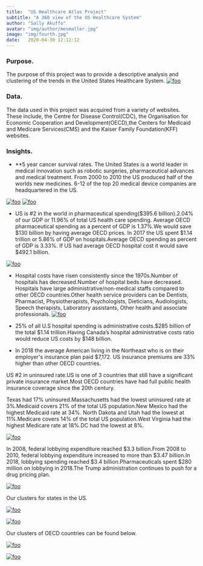 ```yaml
---
title:  "US Healthcare Atlas Project"
subtitle: "A 360 view of the US Healthcare System"
author: "Sally Akuffo"
avatar: "img/author/mesmaller.jpg"
image: "img/fourth.jpg"
date:   2020-04-30 12:12:12
---
```



### Purpose.
The purpose of this project was to provide a descriptive analysis and clustering of the trends in the United States Healthcare System.
[![foo](https://live.staticflickr.com/65535/49911540756_b6678a4a08_w.jpg)](https://flic.kr/p/2j3vGb9)

### Data.
The data used in this project was acquired from a variety of websites. These include, the Centre for Disease Control(CDC), the Organisation for Economic Cooperation and Development(OECD),the Centers for Medicaid and Medicare Services(CMS) and the Kaiser Family Foundation(KFF) websites.

### Insights.
* **5 year cancer survival rates. 
The United States is a world leader in medical innovation such as robotic surgeries, pharmaceutical advances and medical treatment.
From 2000 to 2010 the US produced half of the worlds new medicines.
6-12 of the top 20 medical device companies are headquartered in the US.

[![foo](https://live.staticflickr.com/8361/49875139427_8eba151ae2_o.png)](https://www.flickr.com/gp/188354765@N02/8j1sY9)
[![foo](https://live.staticflickr.com/65535/49874911961_db45583693_z.jpg)](https://flic.kr/p/2iZgXHc)

* US is #2 in the world in pharmaceutical spending($395.6 billion).2.04% of our GDP or 11.96% of total US health care spending.
Average OECD pharmaceutical spending as a percent of GDP is 1.37%.We would save $130 billion by having average OECD prices.
In 2017 the US spent $1.14 trillion or 5.86% of GDP on hospitals.Average OECD spending as percent of GDP is 3.33%.
If US had average OECD hospital cost it would save $492.1 billion.

[![foo](https://live.staticflickr.com/65535/49911969307_ce0e1b275d_w.jpg)](https://flic.kr/p/2j3xTyX)

* Hospital costs have risen consistently since the 1970s.Number of hospitals has decreased.Number of hospital beds have decreased.
Hospitals have large administrative/non-medical staffs compared to other OECD countries.Other health service providers can be Dentists, Pharmacist, Physiotherapists, Psychologists, Dieticians, Audiologists, Speech therapists, Laboratory assistants, Other health and associate professionals.
[![foo](https://live.staticflickr.com/65535/49911655551_4afdefc5f2_w.jpg)](https://flic.kr/p/2j3whin)

* 25% of all U.S hospital spending is administrative costs.$285 billion of the total $1.14 trillion.Having Canada’s hospital administrative costs ratio would reduce US costs by $148 billion. 

* In 2018 the average American living in the Northeast who is on their employer's insurance plan paid $7,172. US insurance premiums are 33% higher than other OECD countries.

US #2 in uninsured rate.US is one of 3 countries that still have a significant private insurance market.Most OECD countries have had full public health insurance coverage since the 20th century.

Texas had 17%  uninsured.Massachusetts had the lowest uninsured rate at 3%.Medicaid covers 21% of the total US population.New Mexico had the highest Medicaid rate at 34%. North Dakota and Utah had the lowest at 11%.Medicare covers 14%  of the total US population.West Virginia had the highest Medicare rate at 18%.DC had the lowest at 8%.

[![foo](https://live.staticflickr.com/65535/49911948137_381687a084_w.jpg)](https://flic.kr/p/2j3xMgX)

In 2008, federal lobbying expenditure reached $3.3 billion.From 2008 to 2010, federal lobbying expenditure increased to more than $3.47 billion.In 2018, lobbying spending reached $3.4 billion.Pharmaceuticals spent $280 million on lobbying in 2018.The Trump administration continues to push for a drug pricing plan.

[![foo](https://live.staticflickr.com/65535/49874982846_7f3a99f37c.jpg)](https://flic.kr/p/2iZhjMm)

Our clusters for states in the US. 

[![foo](https://live.staticflickr.com/65535/49914535841_972f126de0_w.jpg)](https://flic.kr/p/2j3M3vx)

[![foo](https://live.staticflickr.com/65535/49914024248_bcc7e8d3d3_w.jpg)](https://flic.kr/p/2j3JqqY)

Our clusters of OECD countries can be found below.

[![foo](https://live.staticflickr.com/65535/49914816497_8a28f2bbd3_w.jpg)](https://flic.kr/p/2j3NtWr)

[![foo](https://live.staticflickr.com/65535/49914007493_6f3d5b76a1_w.jpg)](https://flic.kr/p/2j3Jks6)
